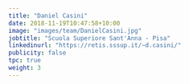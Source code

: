 ```yaml
---
title: "Daniel Casini"
date: 2018-11-19T10:47:58+10:00
image: "images/team/DanielCasini.jpg"
jobtitle: "Scuola Superiore Sant'Anna - Pisa"
linkedinurl: "https://retis.sssup.it/~d.casini/"
publicity: false
tpc: true
weight: 3
---
```

